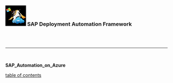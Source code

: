 ### <img src="assets/images/UnicornSAPBlack256x256.png" width="64px"> SAP Deployment Automation Framework <!-- omit in toc -->

<br/><br/>

---

<br/>

**SAP\_Automation\_on\_Azure**

[table of contents](table_of_contents.md)